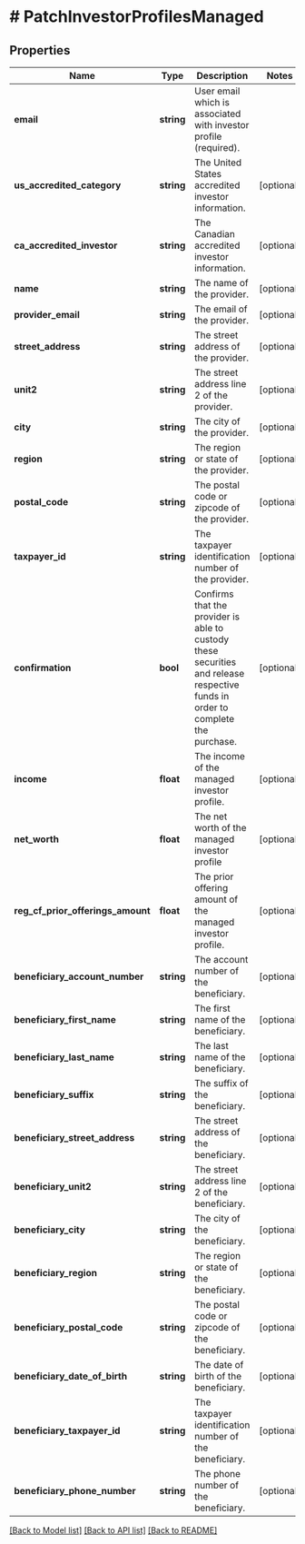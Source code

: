 # # PatchInvestorProfilesManaged

## Properties

Name | Type | Description | Notes
------------ | ------------- | ------------- | -------------
**email** | **string** | User email which is associated with investor profile (required). |
**us_accredited_category** | **string** | The United States accredited investor information. | [optional]
**ca_accredited_investor** | **string** | The Canadian accredited investor information. | [optional]
**name** | **string** | The name of the provider. | [optional]
**provider_email** | **string** | The email of the provider. | [optional]
**street_address** | **string** | The street address of the provider. | [optional]
**unit2** | **string** | The street address line 2 of the provider. | [optional]
**city** | **string** | The city of the provider. | [optional]
**region** | **string** | The region or state of the provider. | [optional]
**postal_code** | **string** | The postal code or zipcode of the provider. | [optional]
**taxpayer_id** | **string** | The taxpayer identification number of the provider. | [optional]
**confirmation** | **bool** | Confirms that the provider is able to custody these securities and release respective funds in order to complete the purchase. | [optional]
**income** | **float** | The income of the managed investor profile. | [optional]
**net_worth** | **float** | The net worth of the managed investor profile | [optional]
**reg_cf_prior_offerings_amount** | **float** | The prior offering amount of the managed investor profile. | [optional]
**beneficiary_account_number** | **string** | The account number of the beneficiary. | [optional]
**beneficiary_first_name** | **string** | The first name of the beneficiary. | [optional]
**beneficiary_last_name** | **string** | The last name of the beneficiary. | [optional]
**beneficiary_suffix** | **string** | The suffix of the beneficiary. | [optional]
**beneficiary_street_address** | **string** | The street address of the beneficiary. | [optional]
**beneficiary_unit2** | **string** | The street address line 2 of the beneficiary. | [optional]
**beneficiary_city** | **string** | The city of the beneficiary. | [optional]
**beneficiary_region** | **string** | The region or state of the beneficiary. | [optional]
**beneficiary_postal_code** | **string** | The postal code or zipcode of the beneficiary. | [optional]
**beneficiary_date_of_birth** | **string** | The date of birth of the beneficiary. | [optional]
**beneficiary_taxpayer_id** | **string** | The taxpayer identification number of the beneficiary. | [optional]
**beneficiary_phone_number** | **string** | The phone number of the beneficiary. | [optional]

[[Back to Model list]](../../README.md#models) [[Back to API list]](../../README.md#endpoints) [[Back to README]](../../README.md)
